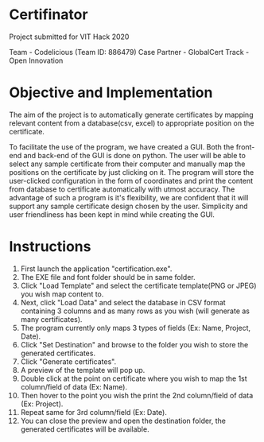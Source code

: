 # Certifinator
Project submitted for VIT Hack 2020

Team - Codelicious (Team ID: 886479)
Case Partner - GlobalCert
Track - Open Innovation

# Objective and Implementation
The aim of the project is to automatically generate certificates by mapping relevant content from a database(csv, excel) to appropriate position on the certificate. 

To facilitate the use of the program, we have created a GUI. Both the front-end and back-end of the GUI is done on python. The user will be able to select any sample certificate from their computer and manually map the positions on the certificate by just clicking on it. The program will store the user-clicked configuration in the form of coordinates and print the content from database to certificate automatically with utmost accuracy. The advantage of such a program is it's flexibility, we are confident that it will support any sample certificate design chosen by the user. Simplicity and user friendliness has been kept in mind while creating the GUI. 

# Instructions
1. First launch the application "certification.exe".
2. The EXE file and font folder should be in same folder.
3. Click "Load Template" and select the certificate template(PNG or JPEG) you wish map content to. 
3. Next, click "Load Data" and select the database in CSV format containing 3 columns and as many rows as you wish (will generate as many certificates). 
4. The program currently only maps 3 types of fields (Ex: Name, Project, Date).
5. Click "Set Destination" and browse to the folder you wish to store the generated certificates. 
6. Click "Generate certificates".
7. A preview of the template will pop up.
8. Double click at the point on certificate where you wish to map the 1st column/field of data (Ex: Name).
9. Then hover to the point you wish the print the 2nd column/field of data (Ex: Project).
10. Repeat same for 3rd column/field (Ex: Date).
11. You can close the preview and open the destination folder, the generated certificates will be available.
